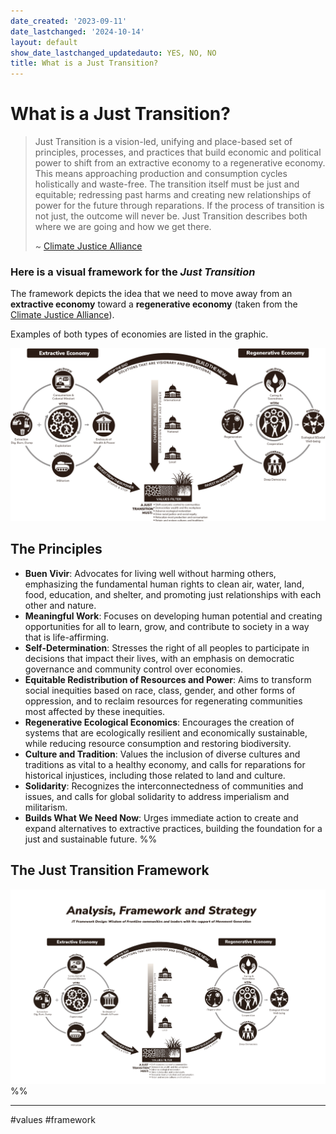 ```yaml
---
date_created: '2023-09-11'
date_lastchanged: '2024-10-14'
layout: default
show_date_lastchanged_updatedauto: YES, NO, NO
title: What is a Just Transition?
---
```

# What is a Just Transition?

>Just Transition is a vision-led, unifying and place-based set of principles, processes, and practices that build economic and political power to shift from an extractive economy to a regenerative economy. This means approaching production and consumption cycles holistically and waste-free. The transition itself must be just and equitable; redressing past harms and creating new relationships of power for the future through reparations. If the process of transition is not just, the outcome will never be. Just Transition describes both where we are going and how we get there. 
>
>~ [Climate Justice Alliance](https://climatejusticealliance.org/just-transition/)


### Here is a visual framework for the *Just Transition*
The framework depicts the idea that we need to move away from an **extractive economy** toward a **regenerative economy** (taken from the [Climate Justice Alliance](https://climatejusticealliance.org/just-transition/)).

Examples of both types of economies are listed in the graphic.




![](media/Pasted%20image%2020241014131140.png)
## The Principles
- **Buen Vivir**: Advocates for living well without harming others, emphasizing the fundamental human rights to clean air, water, land, food, education, and shelter, and promoting just relationships with each other and nature.
- **Meaningful Work**: Focuses on developing human potential and creating opportunities for all to learn, grow, and contribute to society in a way that is life-affirming.
- **Self-Determination**: Stresses the right of all peoples to participate in decisions that impact their lives, with an emphasis on democratic governance and community control over economies.
- **Equitable Redistribution of Resources and Power**: Aims to transform social inequities based on race, class, gender, and other forms of oppression, and to reclaim resources for regenerating communities most affected by these inequities.
- **Regenerative Ecological Economics**: Encourages the creation of systems that are ecologically resilient and economically sustainable, while reducing resource consumption and restoring biodiversity.
- **Culture and Tradition**: Values the inclusion of diverse cultures and traditions as vital to a healthy economy, and calls for reparations for historical injustices, including those related to land and culture.
- **Solidarity**: Recognizes the interconnectedness of communities and issues, and calls for global solidarity to address imperialism and militarism.
- **Builds What We Need Now**: Urges immediate action to create and expand alternatives to extractive practices, building the foundation for a just and sustainable future.
%%
## The Just Transition Framework

![](media/cleanshot_2024-08-18-at-15-11-53@2x.png)
%%



________

#values #framework